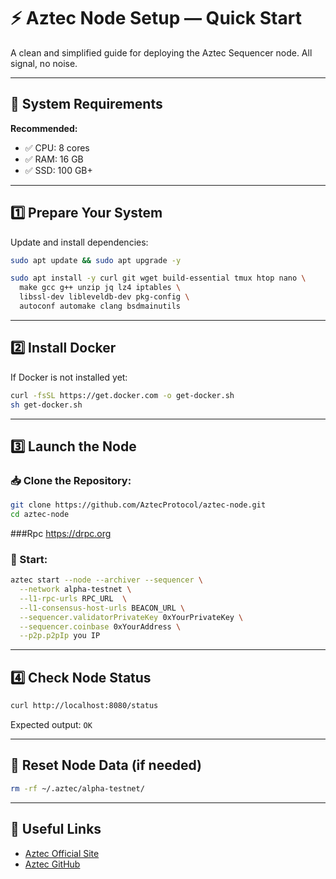 # ⚡ Aztec Node Setup — Quick Start

A clean and simplified guide for deploying the Aztec Sequencer node. All signal, no noise.

---

## 📌 System Requirements

**Recommended:**

- ✅ CPU: 8 cores
- ✅ RAM: 16 GB
- ✅ SSD: 100 GB+

---

## 1️⃣ Prepare Your System

Update and install dependencies:

```bash
sudo apt update && sudo apt upgrade -y
```

```bash
sudo apt install -y curl git wget build-essential tmux htop nano \
  make gcc g++ unzip jq lz4 iptables \
  libssl-dev libleveldb-dev pkg-config \
  autoconf automake clang bsdmainutils
```

---

## 2️⃣ Install Docker

If Docker is not installed yet:

```bash
curl -fsSL https://get.docker.com -o get-docker.sh
sh get-docker.sh
```

---

## 3️⃣ Launch the Node

### 📥 Clone the Repository:

```bash
git clone https://github.com/AztecProtocol/aztec-node.git
cd aztec-node
```
###Rpc  https://drpc.org 

### 🚀 Start:

```bash
aztec start --node --archiver --sequencer \
  --network alpha-testnet \
  --l1-rpc-urls RPC_URL  \
  --l1-consensus-host-urls BEACON_URL \
  --sequencer.validatorPrivateKey 0xYourPrivateKey \
  --sequencer.coinbase 0xYourAddress \
  --p2p.p2pIp you IP
```

---

## 4️⃣ Check Node Status

```bash
curl http://localhost:8080/status
```

Expected output: `OK`

---

## 🧽 Reset Node Data (if needed)

```bash
rm -rf ~/.aztec/alpha-testnet/
```

---

## 🧠 Useful Links

- [Aztec Official Site](https://aztec.network/)
- [Aztec GitHub](https://github.com/AztecProtocol)

